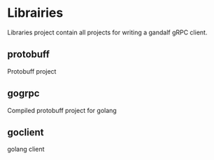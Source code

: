 # Librairies

Libraries project contain all projects for writing a gandalf gRPC client.

## protobuff
Protobuff project

## gogrpc
Compiled protobuff project for golang

## goclient
golang client